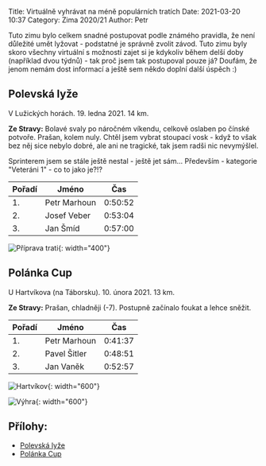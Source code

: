 Title: Virtuálně vyhrávat na méně populárních tratích
Date: 2021-03-20 10:37
Category: Zima 2020/21
Author: Petr

Tuto zimu bylo celkem snadné postupovat podle známého pravidla, že není důležité umět lyžovat - podstatné je správně zvolit závod. Tuto zimu byly skoro všechny virtuální s možností zajet si je kdykoliv během delší doby (například dvou týdnů) - tak proč jsem tak postupoval pouze já? Doufám, že jenom nemám dost informací a ještě sem někdo doplní další úspěch :)

Polevská lyže
-------------

V Lužických horách. 19. ledna 2021. 14 km.

**Ze Stravy:**  Bolavé svaly po náročném víkendu, celkově oslaben po čínské potvoře. Prašan, kolem nuly. Chtěl jsem vybrat stoupací vosk - když to však bez něj sice nebylo dobré, ale ani ne tragické, tak jsem radši nic nevymýšlel.

Sprinterem jsem se stále ještě nestal - ještě jet sám... Především - kategorie "Veteráni 1" - co to jako je?!?

| Pořadí | Jméno        | Čas     |
|--------|--------------|---------|
| 1.     | Petr Marhoun | 0:50:52 |
| 2.     | Josef Veber  | 0:53:04 |
| 3.     | Jan Šmíd     | 0:57:00 |

![Příprava trati]({static}/static/zima-2020-21/polevsko.jpg){: width="400"}

Polánka Cup
-----------

U Hartvíkova (na Táborsku). 10. února 2021. 13 km.

**Ze Stravy:** Prašan, chladněji (-7). Postupně začínalo foukat a lehce sněžit.

| Pořadí | Jméno        | Čas     |
|--------|--------------|---------|
| 1.     | Petr Marhoun | 0:41:37 |
| 2.     | Pavel Šitler | 0:48:51 |
| 3.     | Jan Vaněk    | 0:52:57 |

![Hartvíkov]({static}/static/zima-2020-21/hartvikov.jpg){: width="600"}

![Výhra]({static}/static/zima-2020-21/polanka-cup-vyhra.jpg){: width="600"}

Přílohy:
--------

- [Polevská lyže]({static}/static/zima-2020-21/vysledky-polevska-lyze-2021.pdf)
- [Polánka Cup]({static}/static/zima-2020-21/pc-2021-vysledky.pdf)
